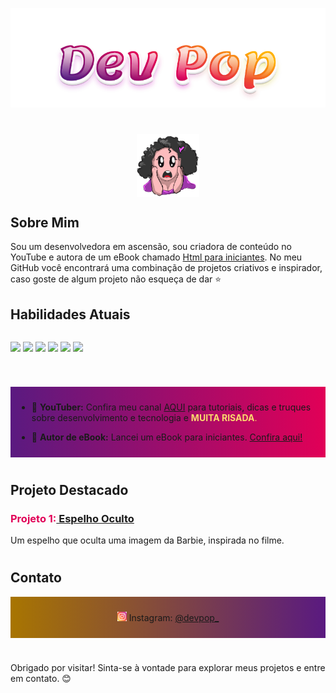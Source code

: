 
 ![Banner](devpop.svg)

# 
<div style="display: flex; flex-direction: column; justify-content: center; align-items: center; height: 100px;">
  <img src="gifpop.gif"  width="100" height="100" />
</div>


## Sobre Mim
Sou um desenvolvedora em ascensão, sou criadora de conteúdo no YouTube e autora de um eBook chamado [Html para iniciantes](livro.pdf). No meu GitHub você encontrará uma combinação de projetos criativos e inspirador, caso goste de algum projeto não esqueça de dar ⭐

## Habilidades Atuais
<div style="display: flex; gap: 10px; flex-direction: row;">

   ![](https://img.shields.io/badge/Code-JavaScript-informational?style=flat&logo=JavaScript&color=e10057)
   ![](https://img.shields.io/badge/Code-SQL-informational?style=flat&logo=MySQL&color=833ab4)
   ![](https://img.shields.io/badge/Code-PHP-informational?style=flat&logo=PHP&color=e10057)
   ![](https://img.shields.io/badge/Code-Python-informational?style=flat&logo=Python&color=833ab4)
   ![](https://img.shields.io/badge/Code-HTML5-informational?style=flat&logo=HTML5&color=833ab4)
   ![](https://img.shields.io/badge/Code-CSS3-informational?style=flat&logo=CSS3&color=e10057)

</div>





#
<div style="background: linear-gradient(to right, #5a1a80, #e10057); padding: 10px;  ">

- 🎥 **YouTuber:** Confira meu canal [AQUI](URL_DO_SEU_CANAL) para tutoriais, dicas e truques sobre desenvolvimento e tecnologia e <span style="color:#fad96d;">**MUITA RISADA**.</span>

- 📘 **Autor de eBook:** Lancei um eBook para iniciantes. [Confira aqui!](URL_DO_SEU_EBOOK)

</div>


#
## Projeto Destacado

### <span style="color:#e10057;"><strong>Projeto 1:</strong></span>[ Espelho Oculto](https://github.com/DevPop0/Espelho_oculto)
Um espelho que oculta uma imagem da Barbie, inspirada no filme.


#

## Contato
<div style="background: linear-gradient(to right, #a87501,#5a1a80); padding: 10px; display: flex; justify-content: center;">

<img src="instagram.svg"  width="15" height="15" /> Instagram: [@devpop_
](https://www.instagram.com/devpop_/)

</div>


#
Obrigado por visitar! Sinta-se à vontade para explorar meus projetos e entre em contato. 😊

